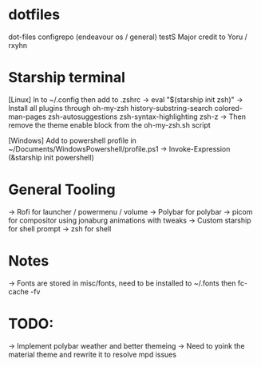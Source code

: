 # dotfiles
dot-files configrepo (endeavour os / general) 
testS
Major credit to Yoru / rxyhn

# Starship terminal
[Linux] ln to ~/.config then add to .zshrc
-> eval "$(starship init zsh)" 
-> Install all plugins through oh-my-zsh
    history-substring-search
    colored-man-pages
    zsh-autosuggestions
    zsh-syntax-highlighting
    zsh-z
-> Then remove the theme enable block from the oh-my-zsh.sh script

[Windows] Add to powershell profile in ~/Documents/WindowsPowershell/profile.ps1
-> Invoke-Expression (&starship init powershell)

# General Tooling
-> Rofi for launcher / powermenu / volume
-> Polybar for polybar
-> picom for compositor using jonaburg animations with tweaks
-> Custom starship for shell prompt
-> zsh for shell

# Notes
-> Fonts are stored in misc/fonts, need to be installed to ~/.fonts then fc-cache -fv


# TODO:
-> Implement polybar weather and better themeing
-> Need to yoink the material theme and rewrite it to resolve mpd issues 
